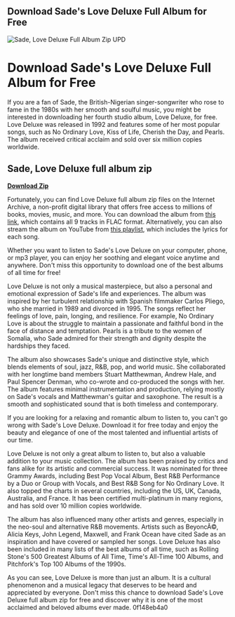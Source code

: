 ## Download Sade's Love Deluxe Full Album for Free

 
![Sade, Love Deluxe Full Album Zip UPD](https://encrypted-tbn2.gstatic.com/images?q=tbn:ANd9GcStQuFWz8aa0i3-KGtDe97WewZs8-uui-lbfh9y9BsGYrVAhd3_LNBjvCfU)

 
# Download Sade's Love Deluxe Full Album for Free
 
If you are a fan of Sade, the British-Nigerian singer-songwriter who rose to fame in the 1980s with her smooth and soulful music, you might be interested in downloading her fourth studio album, Love Deluxe, for free. Love Deluxe was released in 1992 and features some of her most popular songs, such as No Ordinary Love, Kiss of Life, Cherish the Day, and Pearls. The album received critical acclaim and sold over six million copies worldwide.
 
## Sade, Love Deluxe full album zip


[**Download Zip**](https://www.google.com/url?q=https%3A%2F%2Ftiurll.com%2F2tKUel&sa=D&sntz=1&usg=AOvVaw22vY9XQLdos0ux9sbpPr4E)

 
Fortunately, you can find Love Deluxe full album zip files on the Internet Archive, a non-profit digital library that offers free access to millions of books, movies, music, and more. You can download the album from [this link](https://archive.org/details/sade_20220313), which contains all 9 tracks in FLAC format. Alternatively, you can also stream the album on YouTube from [this playlist](https://www.youtube.com/playlist?list=PLa3HlKFsnLvZtoLvX30ElkYVSBXKN0Ldp), which includes the lyrics for each song.
 
Whether you want to listen to Sade's Love Deluxe on your computer, phone, or mp3 player, you can enjoy her soothing and elegant voice anytime and anywhere. Don't miss this opportunity to download one of the best albums of all time for free!
  
Love Deluxe is not only a musical masterpiece, but also a personal and emotional expression of Sade's life and experiences. The album was inspired by her turbulent relationship with Spanish filmmaker Carlos Pliego, who she married in 1989 and divorced in 1995. The songs reflect her feelings of love, pain, longing, and resilience. For example, No Ordinary Love is about the struggle to maintain a passionate and faithful bond in the face of distance and temptation. Pearls is a tribute to the women of Somalia, who Sade admired for their strength and dignity despite the hardships they faced.
 
The album also showcases Sade's unique and distinctive style, which blends elements of soul, jazz, R&B, pop, and world music. She collaborated with her longtime band members Stuart Matthewman, Andrew Hale, and Paul Spencer Denman, who co-wrote and co-produced the songs with her. The album features minimal instrumentation and production, relying mostly on Sade's vocals and Matthewman's guitar and saxophone. The result is a smooth and sophisticated sound that is both timeless and contemporary.
 
If you are looking for a relaxing and romantic album to listen to, you can't go wrong with Sade's Love Deluxe. Download it for free today and enjoy the beauty and elegance of one of the most talented and influential artists of our time.
  
Love Deluxe is not only a great album to listen to, but also a valuable addition to your music collection. The album has been praised by critics and fans alike for its artistic and commercial success. It was nominated for three Grammy Awards, including Best Pop Vocal Album, Best R&B Performance by a Duo or Group with Vocals, and Best R&B Song for No Ordinary Love. It also topped the charts in several countries, including the US, UK, Canada, Australia, and France. It has been certified multi-platinum in many regions, and has sold over 10 million copies worldwide.
 
The album has also influenced many other artists and genres, especially in the neo-soul and alternative R&B movements. Artists such as BeyoncÃ©, Alicia Keys, John Legend, Maxwell, and Frank Ocean have cited Sade as an inspiration and have covered or sampled her songs. Love Deluxe has also been included in many lists of the best albums of all time, such as Rolling Stone's 500 Greatest Albums of All Time, Time's All-Time 100 Albums, and Pitchfork's Top 100 Albums of the 1990s.
 
As you can see, Love Deluxe is more than just an album. It is a cultural phenomenon and a musical legacy that deserves to be heard and appreciated by everyone. Don't miss this chance to download Sade's Love Deluxe full album zip for free and discover why it is one of the most acclaimed and beloved albums ever made.
 0f148eb4a0
